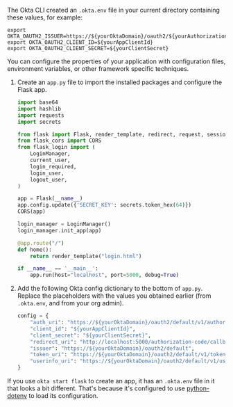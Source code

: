 The Okta CLI created an `.okta.env` file in your current directory containing these values, for example:

```properties
export OKTA_OAUTH2_ISSUER=https://${yourOktaDomain}/oauth2/${yourAuthorizationServerId}
export OKTA_OAUTH2_CLIENT_ID=${yourAppClientId}
export OKTA_OAUTH2_CLIENT_SECRET=${yourClientSecret}
```

You can configure the properties of your application with configuration files, environment variables, or other framework specific techniques.

1. Create an `app.py` file to import the installed packages and configure the Flask app.

   ```py
   import base64
   import hashlib
   import requests
   import secrets

   from flask import Flask, render_template, redirect, request, session, url_for
   from flask_cors import CORS
   from flask_login import (
       LoginManager,
       current_user,
       login_required,
       login_user,
       logout_user,
   )

   app = Flask(__name__)
   app.config.update({'SECRET_KEY': secrets.token_hex(64)})
   CORS(app)

   login_manager = LoginManager()
   login_manager.init_app(app)

   @app.route("/")
   def home():
       return render_template("login.html")

   if __name__ == '__main__':
       app.run(host="localhost", port=5000, debug=True)
   ```

2. Add the following Okta config dictionary to the bottom of `app.py`. Replace the placeholders with the values you obtained earlier (from `.okta.env`, and from your org admin).

   ```py
   config = {
       "auth_uri": "https://${yourOktaDomain}/oauth2/default/v1/authorize",
       "client_id": "${yourAppClientId}",
       "client_secret": "${yourClientSecret}",
       "redirect_uri": "http://localhost:5000/authorization-code/callback",
       "issuer": "https://${yourOktaDomain}/oauth2/default",
       "token_uri": "https://${yourOktaDomain}/oauth2/default/v1/token",
       "userinfo_uri": "https://${yourOktaDomain}/oauth2/default/v1/userinfo"
   }
   ```

If you use `okta start flask` to create an app, it has an `.okta.env` file in it that looks a bit different. That's because it's configured to use [python-dotenv](https://github.com/theskumar/python-dotenv) to load its configuration.
